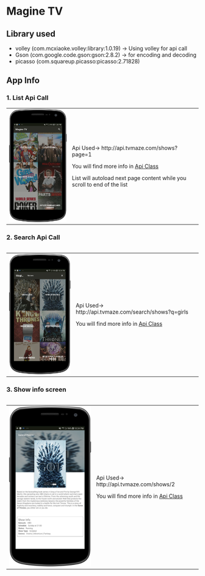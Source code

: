 # Magine TV
## Library used
* volley (com.mcxiaoke.volley:library:1.0.19) -> Using volley for api call
* Gson (com.google.code.gson:gson:2.8.2) -> for encoding and decoding
* picasso (com.squareup.picasso:picasso:2.71828)

## App Info

### 1. List Api Call
<table>
  <tr><td><img src="https://github.com/irahulyadav/Tvmaze-Android-Test/blob/master/device-2019-04-07-223328.png" data-canonical-src="https://github.com/irahulyadav/Tvmaze-Android-Test/blob/master/device-2019-04-07-223328.png" width="300"/>
    </td>
    <td>
      <p> Api Used-> http://api.tvmaze.com/shows?page=1
      <p>You will find more info in <a href="https://github.com/irahulyadav/Tvmaze-Android-Test/blob/master/app/src/main/java/com/magine/api/Api.kt">Api Class</a>
        <p>List will autoload next page content while you scroll to end of the list
      </td>
  </tr>
  <table>
    
 ### 2. Search Api Call
   <table>
  <tr><td><img src="https://github.com/irahulyadav/Tvmaze-Android-Test/blob/master/device-2019-04-07-223430.png" data-canonical-src="https://github.com/irahulyadav/Tvmaze-Android-Test/blob/master/device-2019-04-07-223430.png" width="300"/>
    </td>
    <td>
      <p> Api Used-> http://api.tvmaze.com/search/shows?q=girls
      <p>You will find more info in <a href="https://github.com/irahulyadav/Tvmaze-Android-Test/blob/master/app/src/main/java/com/magine/api/Api.kt">Api Class</a>
      </td>
  </tr>
  <table>
    
### 3. Show info screen
  <table>
  <tr><td><img src="https://github.com/irahulyadav/Tvmaze-Android-Test/blob/master/device-2019-04-07-223451.png" data-canonical-src="https://github.com/irahulyadav/Tvmaze-Android-Test/blob/master/device-2019-04-07-223451.png" width="300"/>
    </td>
    <td>
      <p> Api Used-> http://api.tvmaze.com/shows/2
      <p>You will find more info in <a href="https://github.com/irahulyadav/Tvmaze-Android-Test/blob/master/app/src/main/java/com/magine/api/Api.kt">Api Class</a>
      </td>
  </tr>
  <table>

